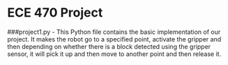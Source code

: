 # ECE 470 Project #

###project1.py  - This Python file contains the basic implementation of our project. It makes the robot go to a specified point, activate the gripper and then depending on whether there is a block detected using the gripper sensor, it will pick it up and then move to another point and then release it. 
